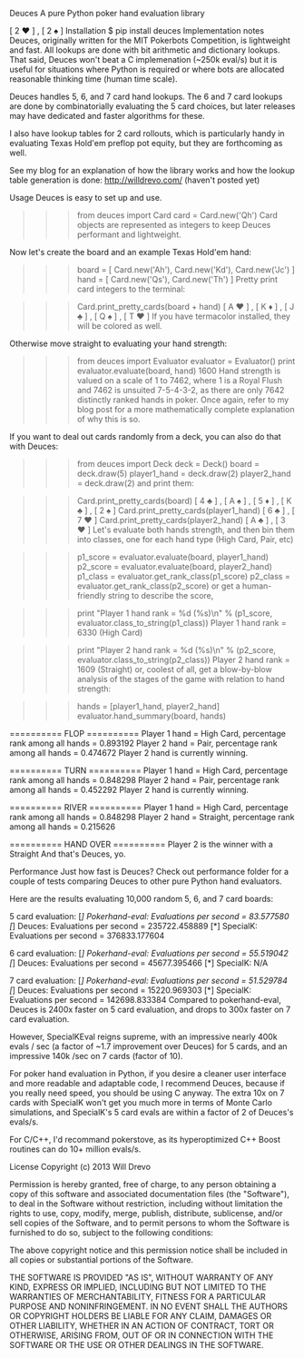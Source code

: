 Deuces
A pure Python poker hand evaluation library

[ 2 ❤ ] , [ 2 ♠ ]
Installation
$ pip install deuces
Implementation notes
Deuces, originally written for the MIT Pokerbots Competition, is lightweight and fast. All lookups are done with bit arithmetic and dictionary lookups. That said, Deuces won't beat a C implemenation (~250k eval/s) but it is useful for situations where Python is required or where bots are allocated reasonable thinking time (human time scale).

Deuces handles 5, 6, and 7 card hand lookups. The 6 and 7 card lookups are done by combinatorially evaluating the 5 card choices, but later releases may have dedicated and faster algorithms for these.

I also have lookup tables for 2 card rollouts, which is particularly handy in evaluating Texas Hold'em preflop pot equity, but they are forthcoming as well.

See my blog for an explanation of how the library works and how the lookup table generation is done: http://willdrevo.com/ (haven't posted yet)

Usage
Deuces is easy to set up and use.

>>> from deuces import Card
>>> card = Card.new('Qh')
Card objects are represented as integers to keep Deuces performant and lightweight.

Now let's create the board and an example Texas Hold'em hand:

>>> board = [
>>>     Card.new('Ah'),
>>>     Card.new('Kd'),
>>>     Card.new('Jc')
>>> ]
>>> hand = [
>>>    Card.new('Qs'),
>>>    Card.new('Th')
>>> ]
Pretty print card integers to the terminal:

>>> Card.print_pretty_cards(board + hand)
  [ A ❤ ] , [ K ♦ ] , [ J ♣ ] , [ Q ♠ ] , [ T ❤ ] 
If you have termacolor installed, they will be colored as well.

Otherwise move straight to evaluating your hand strength:

>>> from deuces import Evaluator
>>> evaluator = Evaluator()
>>> print evaluator.evaluate(board, hand)
1600
Hand strength is valued on a scale of 1 to 7462, where 1 is a Royal Flush and 7462 is unsuited 7-5-4-3-2, as there are only 7642 distinctly ranked hands in poker. Once again, refer to my blog post for a more mathematically complete explanation of why this is so.

If you want to deal out cards randomly from a deck, you can also do that with Deuces:

>>> from deuces import Deck
>>> deck = Deck()
>>> board = deck.draw(5)
>>> player1_hand = deck.draw(2)
>>> player2_hand = deck.draw(2)
and print them:

>>> Card.print_pretty_cards(board)
  [ 4 ♣ ] , [ A ♠ ] , [ 5 ♦ ] , [ K ♣ ] , [ 2 ♠ ]
>>> Card.print_pretty_cards(player1_hand)
  [ 6 ♣ ] , [ 7 ❤ ] 
>>> Card.print_pretty_cards(player2_hand)
  [ A ♣ ] , [ 3 ❤ ] 
Let's evaluate both hands strength, and then bin them into classes, one for each hand type (High Card, Pair, etc)

>>> p1_score = evaluator.evaluate(board, player1_hand)
>>> p2_score = evaluator.evaluate(board, player2_hand)
>>> p1_class = evaluator.get_rank_class(p1_score)
>>> p2_class = evaluator.get_rank_class(p2_score)
or get a human-friendly string to describe the score,

>>> print "Player 1 hand rank = %d (%s)\n" % (p1_score, evaluator.class_to_string(p1_class))
Player 1 hand rank = 6330 (High Card)

>>> print "Player 2 hand rank = %d (%s)\n" % (p2_score, evaluator.class_to_string(p2_class))
Player 2 hand rank = 1609 (Straight)
or, coolest of all, get a blow-by-blow analysis of the stages of the game with relation to hand strength:

>>> hands = [player1_hand, player2_hand]
>>> evaluator.hand_summary(board, hands)

========== FLOP ==========
Player 1 hand = High Card, percentage rank among all hands = 0.893192
Player 2 hand = Pair, percentage rank among all hands = 0.474672
Player 2 hand is currently winning.

========== TURN ==========
Player 1 hand = High Card, percentage rank among all hands = 0.848298
Player 2 hand = Pair, percentage rank among all hands = 0.452292
Player 2 hand is currently winning.

========== RIVER ==========
Player 1 hand = High Card, percentage rank among all hands = 0.848298
Player 2 hand = Straight, percentage rank among all hands = 0.215626

========== HAND OVER ==========
Player 2 is the winner with a Straight
And that's Deuces, yo.

Performance
Just how fast is Deuces? Check out performance folder for a couple of tests comparing Deuces to other pure Python hand evaluators.

Here are the results evaluating 10,000 random 5, 6, and 7 card boards:

5 card evaluation:
[*] Pokerhand-eval: Evaluations per second = 83.577580
[*] Deuces: Evaluations per second = 235722.458889
[*] SpecialK: Evaluations per second = 376833.177604

6 card evaluation:
[*] Pokerhand-eval: Evaluations per second = 55.519042
[*] Deuces: Evaluations per second = 45677.395466
[*] SpecialK: N/A

7 card evaluation:
[*] Pokerhand-eval: Evaluations per second = 51.529784
[*] Deuces: Evaluations per second = 15220.969303
[*] SpecialK: Evaluations per second = 142698.833384
Compared to pokerhand-eval, Deuces is 2400x faster on 5 card evaluation, and drops to 300x faster on 7 card evaluation.

However, SpecialKEval reigns supreme, with an impressive nearly 400k evals / sec (a factor of ~1.7 improvement over Deuces) for 5 cards, and an impressive 140k /sec on 7 cards (factor of 10).

For poker hand evaluation in Python, if you desire a cleaner user interface and more readable and adaptable code, I recommend Deuces, because if you really need speed, you should be using C anyway. The extra 10x on 7 cards with SpecialK won't get you much more in terms of Monte Carlo simulations, and SpecialK's 5 card evals are within a factor of 2 of Deuces's evals/s.

For C/C++, I'd recommand pokerstove, as its hyperoptimized C++ Boost routines can do 10+ million evals/s.

License
Copyright (c) 2013 Will Drevo

Permission is hereby granted, free of charge, to any person obtaining a copy of this software and associated documentation files (the "Software"), to deal in the Software without restriction, including without limitation the rights to use, copy, modify, merge, publish, distribute, sublicense, and/or sell copies of the Software, and to permit persons to whom the Software is furnished to do so, subject to the following conditions:

The above copyright notice and this permission notice shall be included in all copies or substantial portions of the Software.

THE SOFTWARE IS PROVIDED "AS IS", WITHOUT WARRANTY OF ANY KIND, EXPRESS OR IMPLIED, INCLUDING BUT NOT LIMITED TO THE WARRANTIES OF MERCHANTABILITY, FITNESS FOR A PARTICULAR PURPOSE AND NONINFRINGEMENT. IN NO EVENT SHALL THE AUTHORS OR COPYRIGHT HOLDERS BE LIABLE FOR ANY CLAIM, DAMAGES OR OTHER LIABILITY, WHETHER IN AN ACTION OF CONTRACT, TORT OR OTHERWISE, ARISING FROM, OUT OF OR IN CONNECTION WITH THE SOFTWARE OR THE USE OR OTHER DEALINGS IN THE SOFTWARE.
